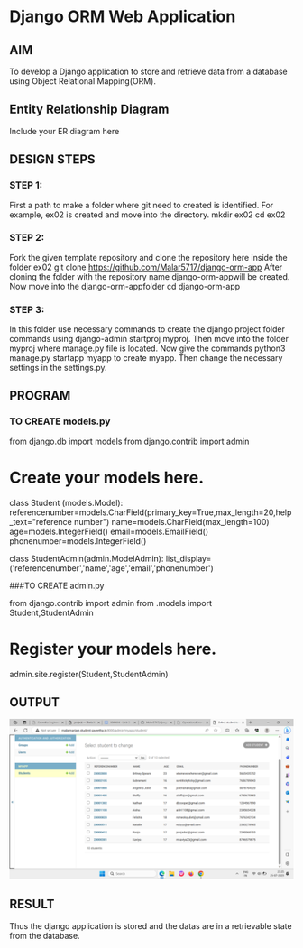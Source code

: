# Django ORM Web Application

## AIM
To develop a Django application to store and retrieve data from a database using Object Relational Mapping(ORM).

## Entity Relationship Diagram

Include your ER diagram here

## DESIGN STEPS

### STEP 1:
First a path to make a folder where git need to created is identified. For example, ex02 is created and move into the directory.
mkdir ex02
cd ex02

### STEP 2:
Fork the given template repository and clone the repository here inside the folder ex02
git clone https://github.com/Malar5717/django-orm-app
After cloning the folder with the repository name django-orm-appwill be created.
Now move into the django-orm-appfolder
cd django-orm-app

### STEP 3:
 In this folder use necessary commands to create the django project folder commands using django-admin startproj myproj. 
 Then move into the folder myproj where manage.py file is located. Now give the commands python3 manage.py startapp myapp to create myapp. 
 Then change the necessary settings in the settings.py. 

## PROGRAM

### TO CREATE models.py

from django.db import models
from django.contrib import admin
# Create your models here.
class Student (models.Model):
    referencenumber=models.CharField(primary_key=True,max_length=20,help_text="reference number")
    name=models.CharField(max_length=100)
    age=models.IntegerField()
    email=models.EmailField()
    phonenumber=models.IntegerField()

class StudentAdmin(admin.ModelAdmin):
    list_display=('referencenumber','name','age','email','phonenumber')

###TO CREATE admin.py

from django.contrib import admin
from .models import Student,StudentAdmin
# Register your models here.
admin.site.register(Student,StudentAdmin)


## OUTPUT

![DJANGO-ORM-APP](django-orm-app.png)


## RESULT

Thus the django application is stored and the datas are in a retrievable state from the database.
